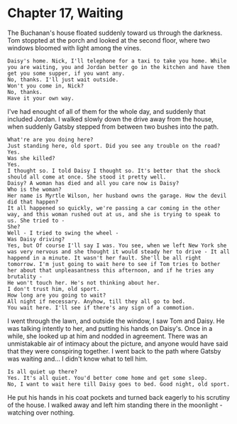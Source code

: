 # Chapter 17, Waiting

The Buchanan's house floated suddenly toward us through the darkness. Tom stoppted at the porch and looked at the second floor, where two windows bloomed with light among the vines.

```
Daisy's home. Nick, I'll telephone for a taxi to take you home. While you are waiting, you and Jordan better go in the kitchen and have them get you some supper, if you want any.
No, thanks. I'll just wait outside.
Won't you come in, Nick?
No, thanks.
Have it your own way.
```

I've had enought of all of them for the whole day, and suddenly that included Jordan. I walked slowly down the drive away from the house, when suddenly Gatsby stepped from between two bushes into the path.

```
What're are you doing here?
Just standing here, old sport. Did you see any trouble on the road?
Yes.
Was she killed?
Yes.
I thought so. I told Daisy I thought so. It's better that the shock should all come at once. She stood it pretty well.
Daisy? A woman has died and all you care now is Daisy?
Who is the woman?
Her name is Myrtle Wilson, her husband owns the garage. How the devil did that happen?
It all happened so quickly, we're passing a car coming in the other way, and this woman rushed out at us, and she is trying to speak to us. She tried to -
She?
Well - I tried to swing the wheel -
Was Daisy driving?
Yes, but Of course I'll say I was. You see, when we left New York she was very nervous and she thought it would steady her to drive - It all happend in a minute. It wasn't her fault. She'll be all right tomorrow. I'm just going to wait here to see if Tom tries to bother her about that unpleasantness this afternoon, and if he tries any brutality -
He won't touch her. He's not thinking about her.
I don't trust him, old sport.
How long are you going to wait?
All night if necessary. Anyhow, till they all go to bed.
You wait here. I'll see if there's any sign of a commotion.
```

I went through the lawn, and outside the window, I saw Tom and Daisy. He was talking intently to her, and putting his hands on Daisy's. Once in a while, she looked up at him and nodded in agreement. There was an unmistakable air of intimacy about the picture, and anyone would have said that they were conspiring together. I went back to the path where Gatsby was waiting and... I didn't know what to tell him.

```
Is all quiet up there?
Yes. It's all quiet. You'd better come home and get some sleep.
No, I want to wait here till Daisy goes to bed. Good night, old sport.
```

He put his hands in his coat pockets and turned back eagerly to his scrutiny of the house. I walked away and left him standing there in the moonlight - watching over nothing.
